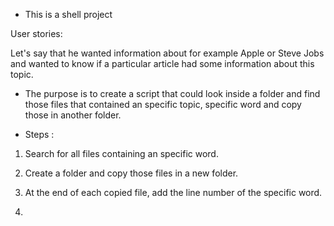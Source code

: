 - This is a shell project

User stories:

Let's say that he wanted information about for example Apple or Steve Jobs and wanted to know if a particular article had some information about this topic.

* The purpose is to create a script that could look inside a folder and find those files that contained an specific topic, specific word and copy those in another folder.

- Steps :

1. Search for all files containing an specific word. 

2. Create a folder and copy those files in a new folder.

3. At the end of each copied file, add the line number of the specific word.

4.

